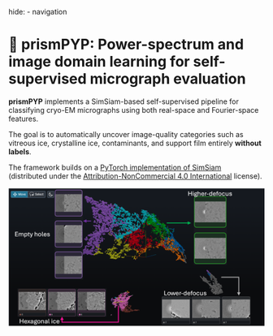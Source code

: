 hide:
    - navigation

# 🔮 prismPYP: Power-spectrum and image domain learning for self-supervised micrograph evaluation

**prismPYP** implements a SimSiam-based self-supervised pipeline for classifying cryo-EM micrographs using both real-space and Fourier-space features.  

The goal is to automatically uncover image-quality categories such as vitreous ice, crystalline ice, contaminants, and support film entirely **without labels**.

The framework builds on a [PyTorch implementation of SimSiam](https://github.com/facebookresearch/simsiam)  
(distributed under the [Attribution-NonCommercial 4.0 International](https://github.com/facebookresearch/simsiam/blob/main/LICENSE) license).

![Phoenix visualization](assets/phoenix_example.png)

